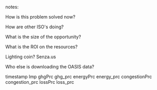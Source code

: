 notes:

How is this problem solved now?

How are other ISO's doing?

What is the size of the opportunity?

What is the ROI on the resources?

Lighting coin? Senza.us

Who else is downloading the OASIS data?


timestamp
lmp
ghgPrc ghg_prc 
energyPrc energy_prc
congestionPrc congestion_prc
lossPrc loss_prc
